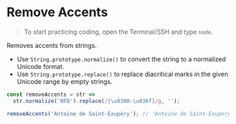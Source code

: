 # Remove Accents

> To start practicing coding, open the Terminal/SSH and type `node`.

Removes accents from strings.

- Use `String.prototype.normalize()` to convert the string to a normalized Unicode format.
- Use `String.prototype.replace()` to replace diacritical marks in the given Unicode range by empty strings.

```js
const removeAccents = str =>
  str.normalize('NFD').replace(/[\u0300-\u036f]/g, '');
```

```js
removeAccents('Antoine de Saint-Exupéry'); // 'Antoine de Saint-Exupery'
```

